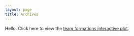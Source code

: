 ```yaml
---
layout: page
title: Archives
---
```


Hello. Click here to view the [team formations interactive plot](../formation.html).